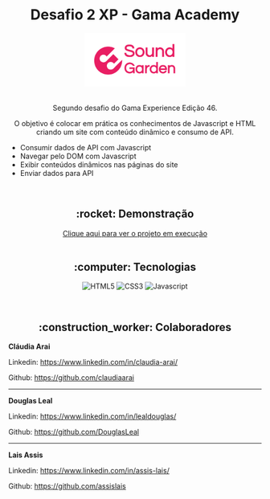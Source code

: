 <h1 align="center">Desafio 2 XP - Gama Academy</h1>

<div align="center">
  <img width="40%" src="https://raw.githubusercontent.com/DouglasLeal/xp-desafio-2/main/img/Sound-logo%20(1).png">
</div>

<br>

<p align="center">Segundo desafio do Gama Experience Edição 46.</p>

<p align="center">O objetivo é colocar em prática os conhecimentos de Javascript e HTML criando um site com conteúdo dinâmico e consumo de API.</p>

<ul>
    <li>Consumir dados de API com Javascript</li>
    <li>Navegar pelo DOM com Javascript</li>
    <li>Exibir conteúdos dinâmicos nas páginas do site</li>
    <li>Enviar dados para API</li>
</ul>

<br>

<h2 align="center">:rocket: Demonstração</h2>
<div align="center"> 
  <a href="https://github.com/DouglasLeal/xp-desafio-2.git">Clique aqui para ver o projeto em execução</a>
</div>

<br>

<h2 align="center">:computer: Tecnologias</h2>

<div align="center">

  ![HTML5](https://img.shields.io/badge/html5-%23E34F26.svg?style=for-the-badge&logo=html5&logoColor=white) 
  ![CSS3](https://img.shields.io/badge/css3-%231572B6.svg?style=for-the-badge&logo=css3&logoColor=white)
  ![Javascript](https://img.shields.io/badge/JavaScript-F7DF1E?style=for-the-badge&logo=javascript&logoColor=black)
</div>
<br>
<h2 align="center">:construction_worker: Colaboradores</h2>

**Cláudia Arai**

Linkedin: https://www.linkedin.com/in/claudia-arai/

Github: https://github.com/claudiaarai

---

**Douglas Leal**

Linkedin: https://www.linkedin.com/in/lealdouglas/

Github: https://github.com/DouglasLeal

---

**Lais Assis**

Linkedin: https://www.linkedin.com/in/assis-lais/

Github: https://github.com/assislais

